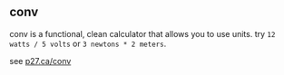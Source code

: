 ## conv
conv is a functional, clean calculator that allows you to use units.
try `12 watts / 5 volts` or `3 newtons * 2 meters`.

see [p27.ca/conv](https://p27.ca/conv)

